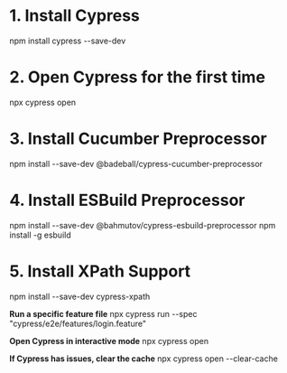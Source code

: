 # 1. Install Cypress
npm install cypress --save-dev

# 2. Open Cypress for the first time
npx cypress open

# 3. Install Cucumber Preprocessor
npm install --save-dev @badeball/cypress-cucumber-preprocessor

# 4. Install ESBuild Preprocessor
npm install --save-dev @bahmutov/cypress-esbuild-preprocessor
npm install -g esbuild

# 5. Install XPath Support
npm install --save-dev cypress-xpath

**Run a specific feature file**
npx cypress run --spec "cypress/e2e/features/login.feature"

**Open Cypress in interactive mode**
npx cypress open

**If Cypress has issues, clear the cache**
npx cypress open --clear-cache